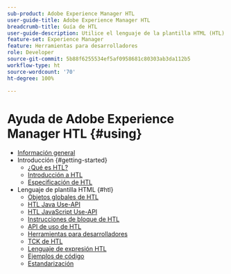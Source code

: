 ```yaml
---
sub-product: Adobe Experience Manager HTL
user-guide-title: Adobe Experience Manager HTL
breadcrumb-title: Guía de HTL
user-guide-description: Utilice el lenguaje de la plantilla HTML (HTL) para crear un marco web de nivel empresarial.
feature-set: Experience Manager
feature: Herramientas para desarrolladores
role: Developer
source-git-commit: 5b88f6255534ef5af0958681c80303ab3da112b5
workflow-type: ht
source-wordcount: '70'
ht-degree: 100%

---
```



# Ayuda de Adobe Experience Manager HTL {#using}

+ [Información general](overview.md)
+ Introducción {#getting-started}
   + [¿Qué es HTL?](update.md)
   + [Introducción a HTL](getting-started.md)
   + [Especificación de HTL](htl-specification.md)
+ Lenguaje de plantilla HTML {#htl}
   + [Objetos globales de HTL](global-objects.md)
   + [HTL Java Use-API](use-api-java.md)
   + [HTL JavaScript Use-API](use-api-javascript.md)
   + [Instrucciones de bloque de HTL](block-statements.md)
   + [API de uso de HTL](use-api.md)
   + [Herramientas para desarrolladores](dev-tools.md)
   + [TCK de HTL](htl-tck.md)
   + [Lenguaje de expresión HTL](expression-language.md)
   + [Ejemplos de código](code-samples.md)
   + [Estandarización](standardization.md)